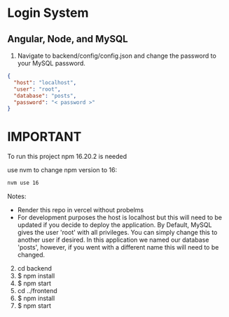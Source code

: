 # Login System

## Angular, Node, and MySQL

1. Navigate to backend/config/config.json and change the password to your MySQL password.

```json
{
  "host": "localhost",
  "user": "root",
  "database": "posts",
  "password": "< password >"
}
```

# IMPORTANT 
To run this project npm 16.20.2 is needed 

use nvm to change npm version to 16:
``` bash
nvm use 16

```

Notes: 
- Render this repo in vercel without probelms
- For development purposes the host is localhost but this will need to be updated if you decide to deploy the application. By Default, MySQL gives the user 'root' with all privileges. You can simply change this to another user if desired. In this application we named our database 'posts', however, if you went with a different name this will need to be changed.

2. cd backend
3. \$ npm install
4. \$ npm start
5. cd ../frontend
6. \$ npm install
7. \$ npm start
